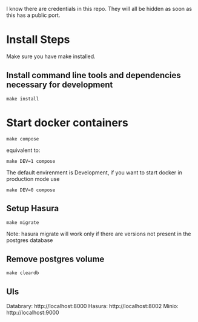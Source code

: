 I know there are credentials in this repo. They will all be hidden as soon as this has a public port.

# Install Steps

Make sure you have make installed.

## Install command line tools and dependencies necessary for development
```
make install
```

# Start docker containers
```
make compose
```
equivalent to:
```
make DEV=1 compose
```
The default envirenment is Development, if you want to start docker in production mode use
```
make DEV=0 compose
```

## Setup Hasura
```
make migrate
```
Note: hasura migrate will work only if there are versions not present in the postgres database

## Remove postgres volume
```
make cleardb
```

## UIs

Databrary: http://localhost:8000
Hasura: http://localhost:8002
Minio: http://localhost:9000
